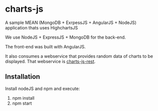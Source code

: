 # charts-js 

A sample  MEAN (MongoDB + ExrpessJS + AngularJS + NodeJS) application thats uses HighchartsJS

We use NodeJS + ExpressJS + MongoDB for the back-end.

The front-end  was built with AngularJS.

It also consumes a webservice that provides random data of charts to be displayed. That webservice is 
[charts-js-rest](https://github.com/mmontes11/charts-js-rest).

## Installation

Install nodeJS and npm and execute:

1. npm install
2. npm start
